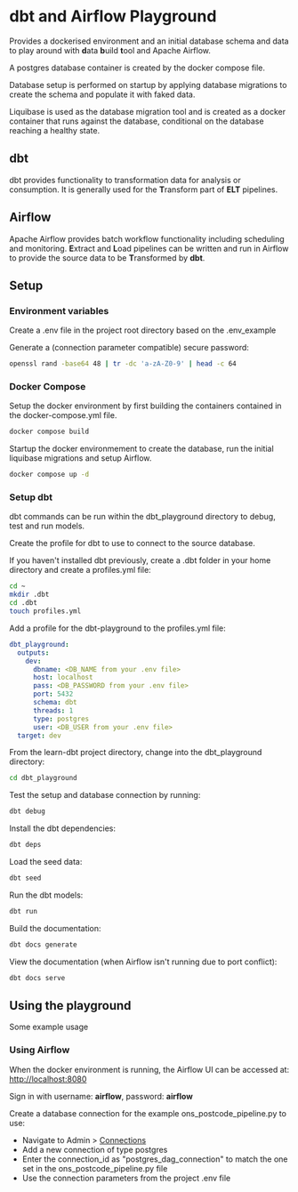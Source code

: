 # dbt and Airflow Playground

Provides a dockerised environment and an initial database schema and data to
play around with **d**ata **b**uild **t**ool and Apache Airflow.

A postgres database container is created by the docker compose file.

Database setup is performed on startup by applying database migrations to
create the schema and populate it with faked data.

Liquibase is used as the database migration tool and is created as a docker
container that runs against the database, conditional on the database reaching
a healthy state.

## dbt

dbt provides functionality to transformation data for analysis or consumption.
It is generally used for the **T**ransform part of **ELT** pipelines.

## Airflow

Apache Airflow provides batch workflow functionality including scheduling
and monitoring. **E**xtract and **L**oad pipelines can be written and run
in Airflow to provide the source data to be **T**ransformed by **dbt**.

## Setup

### Environment variables

Create a .env file in the project root directory based on the .env_example

Generate a (connection parameter compatible) secure password:

```zsh
openssl rand -base64 48 | tr -dc 'a-zA-Z0-9' | head -c 64
```

### Docker Compose

Setup the docker environment by first building the containers contained
in the docker-compose.yml file.

```zsh
docker compose build
```

Startup the docker environmement to create the database, run the initial
liquibase migrations and setup Airflow.

```zsh
docker compose up -d
```

### Setup dbt

dbt commands can be run within the dbt_playground directory to debug, test
and run models.

Create the profile for dbt to use to connect to the source database.

If you haven't installed dbt previously, create a .dbt folder in your home
directory and create a profiles.yml file:

```zsh
cd ~
mkdir .dbt
cd .dbt
touch profiles.yml
```

Add a profile for the dbt-playground to the profiles.yml file:

```yaml
dbt_playground:
  outputs:
    dev:
      dbname: <DB_NAME from your .env file>
      host: localhost
      pass: <DB_PASSWORD from your .env file>
      port: 5432
      schema: dbt
      threads: 1
      type: postgres
      user: <DB_USER from your .env file>
  target: dev
```

From the learn-dbt project directory, change into the dbt_playground
directory:

```zsh
cd dbt_playground
```

Test the setup and database connection by running:

```zsh
dbt debug
```

Install the dbt dependencies:

```zsh
dbt deps
```

Load the seed data:

```zsh
dbt seed
```

Run the dbt models:

```zsh
dbt run
```

Build the documentation:

```zsh
dbt docs generate
```

View the documentation (when Airflow isn't running due to port conflict):

```zsh
dbt docs serve
```

## Using the playground

Some example usage

### Using Airflow

When the docker environment is running, the Airflow UI can be
accessed at: [http://localhost:8080](http://localhost:8080)

Sign in with username: **airflow**, password: **airflow**

Create a database connection for the example ons_postcode_pipeline.py
to use:

- Navigate to Admin > [Connections](http://localhost:8080/connection/list/)
- Add a new connection of type postgres
- Enter the connection_id as "postgres_dag_connection" to match
  the one set in the ons_postcode_pipeline.py file
- Use the connection parameters from the project .env file
